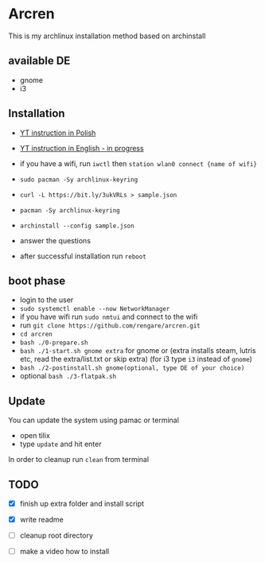 # Arcren

This is my archlinux installation method based on archinstall

## available DE

- gnome
- i3


## Installation

- [YT instruction in Polish](https://www.youtube.com/watch?v=nCbxaxY3NAc)
- [YT instruction in English - in progress]()

- if you have a wifi, run `iwctl` then `station wlan0 connect {name of wifi}`
- `sudo pacman -Sy archlinux-keyring`
- `curl -L https://bit.ly/3ukVRLs > sample.json`
- `pacman -Sy archlinux-keyring`
- `archinstall --config sample.json`
- answer the questions
- after successful installation run `reboot`

## boot phase

- login to the user
- `sudo systemctl enable --now NetworkManager`
- if you have wifi run `sudo nmtui` and connect to the wifi
- run `git clone https://github.com/rengare/arcren.git`
- `cd arcren`
- `bash ./0-prepare.sh`
- `bash ./1-start.sh gnome extra` for gnome or (extra installs steam, lutris etc, read the extra/list.txt or skip extra) (for i3 type `i3` instead of `gnome`)
- `bash ./2-postinstall.sh gnome(optional, type DE of your choice)`
- optional `bash ./3-flatpak.sh`

## Update

You can update the system using pamac or terminal
- open tilix
- type `update` and hit enter

In order to cleanup run `clean` from terminal


## TODO

- [x] finish up extra folder and install script
- [x] write readme
- [ ] cleanup root directory 
- [ ] make a video how to install

